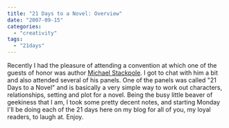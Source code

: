 ```yaml
---
title: "21 Days to a Novel: Overview"
date: "2007-09-15"
categories: 
  - "creativity"
tags: 
  - "21days"
---
```


Recently I had the pleasure of attending a convention at which one of the guests of honor was author [Michael Stackpole](http://stormwolf.com/). I got to chat with him a bit and also attended several of his panels. One of the panels was called "21 Days to a Novel" and is basically a very simple way to work out characters, relationships, setting and plot for a novel. Being the busy little beaver of geekiness that I am, I took some pretty decent notes, and starting Monday I'll be doing each of the 21 days here on my blog for all of you, my loyal readers, to laugh at. Enjoy.
